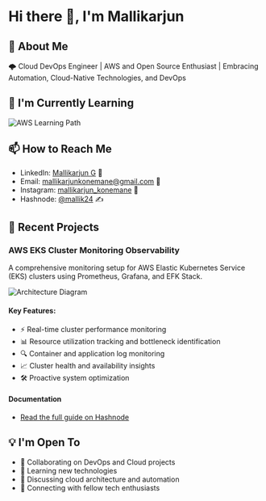 # Hi there 👋, I'm Mallikarjun

## 💼 About Me
🌩️ Cloud DevOps Engineer | AWS and Open Source Enthusiast | Embracing Automation, Cloud-Native Technologies, and DevOps

## 🌱 I'm Currently Learning 
![AWS Learning Path](https://github.com/Mallik-24/Mallik-24/assets/124077143/3385d702-1285-47ff-8884-ca56aa13d63f)
 
## 📫 How to Reach Me
- LinkedIn: [Mallikarjun G](https://www.linkedin.com/in/mallikarjun-g-396b75192/) 👔
- Email: mallikarjunkonemane@gmail.com 📧
- Instagram: [mallikarjun_konemane](https://instagram.com/mallikarjun_konemane) 📱
- Hashnode: [@mallik24](https://hashnode.com/@mallik24) ✍️

## 🚀 Recent Projects
### AWS EKS Cluster Monitoring Observability

A comprehensive monitoring setup for AWS Elastic Kubernetes Service (EKS) clusters using Prometheus, Grafana, and EFK Stack.

![Architecture Diagram](https://github.com/Mallik-24/Mallik-24/assets/124077143/114a92c7-f758-41cb-a3e9-f0a36dbe54e4)

#### Key Features:
- ⚡ Real-time cluster performance monitoring
- 📊 Resource utilization tracking and bottleneck identification
- 🔍 Container and application log monitoring
- 📈 Cluster health and availability insights
- 🛠️ Proactive system optimization

#### Documentation
- [Read the full guide on Hashnode](https://devo.hashnode.dev/comprehensive-aws-eks-cluster-monitoring-with-prometheus-grafanaand-efk-stack-10weeksofcloudops)

## 💡 I'm Open To
- 🤝 Collaborating on DevOps and Cloud projects
- 🌱 Learning new technologies
- 💬 Discussing cloud architecture and automation
- 👥 Connecting with fellow tech enthusiasts
